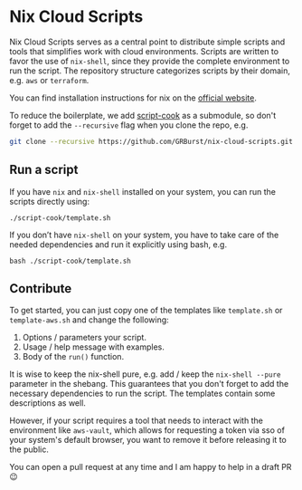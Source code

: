﻿# Nix Cloud Scripts

Nix Cloud Scripts serves as a central point to distribute simple scripts and tools that simplifies work with cloud environments.
Scripts are written to favor the use of `nix-shell`, since they provide the complete environment to run the script.
The repository structure categorizes scripts by their domain, e.g. `aws` or `terraform`.

You can find installation instructions for nix on the [official website](https://nixos.org/download.html#nix-install-linux).

To reduce the boilerplate, we add [script-cook](https://github.com/GRBurst/script-cook) as a submodule, so don't forget to add the `--recursive` flag when you clone the repo, e.g.

```bash
git clone --recursive https://github.com/GRBurst/nix-cloud-scripts.git
```


## Run a script

If you have `nix` and `nix-shell` installed on your system, you can run the scripts directly using:

```
./script-cook/template.sh
```

If you don’t have `nix-shell` on your system, you have to take care of the needed dependencies and run it explicitly using bash, e.g.

```
bash ./script-cook/template.sh
```

## Contribute

To get started, you can just copy one of the templates like `template.sh` or `template-aws.sh` and change the following:

1. Options / parameters your script.
2. Usage / help message with examples.
3. Body of the `run()` function.

It is wise to keep the nix-shell pure, e.g. add / keep the `nix-shell --pure` parameter in the shebang.
This guarantees that you don't forget to add the necessary dependencies to run the script.
The templates contain some descriptions as well.

However, if your script requires a tool that needs to interact with the environment like `aws-vault`, which allows for requesting a token via sso of your system's default browser, you want to remove it before releasing it to the public.

You can open a pull request at any time and I am happy to help in a draft PR 😉
